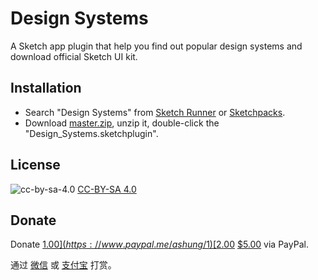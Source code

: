 # Design Systems

A Sketch app plugin that help you find out popular design systems and download official Sketch UI kit.

## Installation

- Search "Design Systems" from [Sketch Runner](http://sketchrunner.com/) or [Sketchpacks](https://sketchpacks.com/).
- Download [master.zip](https://github.com/Ashung/Design_Systems/archive/master.zip), unzip it, double-click the "Design_Systems.sketchplugin".

## License

![cc-by-sa-4.0](https://i.creativecommons.org/l/by-sa/4.0/80x15.png) [CC-BY-SA 4.0](http://creativecommons.org/licenses/by-sa/4.0/)

## Donate

Donate [$1.00](https://www.paypal.me/ashung/1)  [$2.00](https://www.paypal.me/ashung/2)  [$5.00](https://www.paypal.me/ashung/5) via PayPal.

通过 [微信](http://ashung.github.io/donate.html) 或 [支付宝](http://ashung.github.io/donate.html) 打赏。
